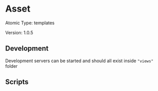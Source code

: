 # Asset

Atomic Type: templates

Version: 1.0.5

## Development

Development servers can be started and should all exist inside `"views"` folder

## Scripts
